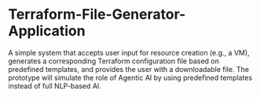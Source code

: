 # Terraform-File-Generator-Application
A simple system that accepts user input for resource creation (e.g., a VM), generates a corresponding Terraform configuration file based on predefined templates, and provides the user with a downloadable file. The prototype will simulate the role of Agentic AI by using predefined templates instead of full NLP-based AI.

